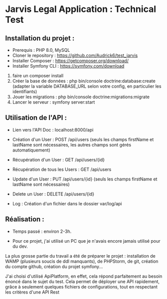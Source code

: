 # Jarvis Legal Application : Technical Test

## **Installation du projet :**

  * Prerequis : PHP 8.0, MySQL
  * Cloner le repository : https://github.com/Audrick6/test_jarvis
  * Installer Composer : https://getcomposer.org/download/
  * Installer Symfony CLI : https://symfony.com/download

1. faire un composer install
2. Créer la base de données : php bin/console doctrine:database:create (adapter la variable DATABASE_URL selon votre config, en particulier les identifiants)
3. Jouer les migrations : php bin/console doctrine:migrations:migrate
4. Lancer le serveur : symfony server:start

## **Utilisation de l'API :**

  * Lien vers l'API Doc :	localhost:8000/api
  
  * Création d'un User : POST /api/users (seuls les champs firstName et lastName sont nécessaires, les autres champs sont gérés automatiquement)
  * Récupération d'un User : GET /api/users/{id}
  * Récupération de tous les Users : GET /api/users
  * Update d'un User : PUT /api/users/{id} (seuls les champs firstName et lastName sont nécessaires)
  * Delete un User : DELETE /api/users/{id}
  
  * Log : Création d'un fichier dans le dossier var/log/api
  
  
## **Réalisation :**

 * Temps passé : environ 2-3h.
 
 * Pour ce projet, j'ai utilisé un PC que je n'avais encore jamais utilisé pour du dev.
 
 La plus grosse partie du travail a été de préparer le projet : installation de WAMP (plusieurs soucis de ddl manquants), de PHPStorm, de git, création du compte github, création du projet symfony...
 
 J'ai choisi d'utilisé ApiPlatform, en effet, cela répond parfaitement au besoin énoncé dans le sujet du test. Cela permet de déployer une API rapidement, grâce à seulement quelques fichiers de configurations, tout en respectant les critères d'une API Rest 
